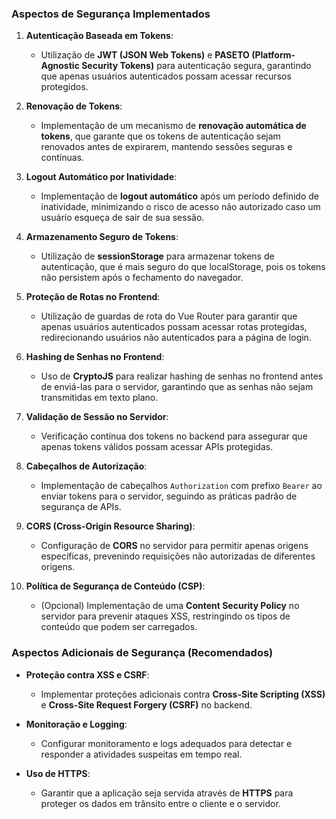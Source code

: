 ### Aspectos de Segurança Implementados

1. **Autenticação Baseada em Tokens**:
   - Utilização de **JWT (JSON Web Tokens)** e **PASETO (Platform-Agnostic Security Tokens)** para autenticação segura, garantindo que apenas usuários autenticados possam acessar recursos protegidos.

2. **Renovação de Tokens**:
   - Implementação de um mecanismo de **renovação automática de tokens**, que garante que os tokens de autenticação sejam renovados antes de expirarem, mantendo sessões seguras e contínuas.

3. **Logout Automático por Inatividade**:
   - Implementação de **logout automático** após um período definido de inatividade, minimizando o risco de acesso não autorizado caso um usuário esqueça de sair de sua sessão.

4. **Armazenamento Seguro de Tokens**:
   - Utilização de **sessionStorage** para armazenar tokens de autenticação, que é mais seguro do que localStorage, pois os tokens não persistem após o fechamento do navegador.

5. **Proteção de Rotas no Frontend**:
   - Utilização de guardas de rota do Vue Router para garantir que apenas usuários autenticados possam acessar rotas protegidas, redirecionando usuários não autenticados para a página de login.

6. **Hashing de Senhas no Frontend**:
   - Uso de **CryptoJS** para realizar hashing de senhas no frontend antes de enviá-las para o servidor, garantindo que as senhas não sejam transmitidas em texto plano.

7. **Validação de Sessão no Servidor**:
   - Verificação contínua dos tokens no backend para assegurar que apenas tokens válidos possam acessar APIs protegidas.

8. **Cabeçalhos de Autorização**:
   - Implementação de cabeçalhos `Authorization` com prefixo `Bearer` ao enviar tokens para o servidor, seguindo as práticas padrão de segurança de APIs.

9. **CORS (Cross-Origin Resource Sharing)**:
   - Configuração de **CORS** no servidor para permitir apenas origens específicas, prevenindo requisições não autorizadas de diferentes origens.

10. **Política de Segurança de Conteúdo (CSP)**:
    - (Opcional) Implementação de uma **Content Security Policy** no servidor para prevenir ataques XSS, restringindo os tipos de conteúdo que podem ser carregados.

### Aspectos Adicionais de Segurança (Recomendados)

- **Proteção contra XSS e CSRF**:
  - Implementar proteções adicionais contra **Cross-Site Scripting (XSS)** e **Cross-Site Request Forgery (CSRF)** no backend.

- **Monitoração e Logging**:
  - Configurar monitoramento e logs adequados para detectar e responder a atividades suspeitas em tempo real.

- **Uso de HTTPS**:
  - Garantir que a aplicação seja servida através de **HTTPS** para proteger os dados em trânsito entre o cliente e o servidor.